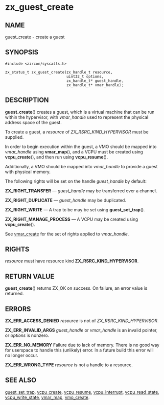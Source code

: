 # zx_guest_create

## NAME

<!-- Updated by scripts/update-docs-from-abigen, do not edit this section manually. -->

guest_create - create a guest

## SYNOPSIS

<!-- Updated by scripts/update-docs-from-abigen, do not edit this section manually. -->

```
#include <zircon/syscalls.h>

zx_status_t zx_guest_create(zx_handle_t resource,
                            uint32_t options,
                            zx_handle_t* guest_handle,
                            zx_handle_t* vmar_handle);
```

## DESCRIPTION

**guest_create**() creates a guest, which is a virtual machine that can be run
within the hypervisor, with *vmar_handle* used to represent the physical address
space of the guest.

To create a guest, a *resource* of *ZX_RSRC_KIND_HYPERVISOR* must be supplied.

In order to begin execution within the guest, a VMO should be mapped into
*vmar_handle* using **vmar_map**(), and a VCPU must be created using
**vcpu_create**(), and then run using **vcpu_resume**().

Additionally, a VMO should be mapped into *vmar_handle* to provide a guest with
physical memory.

The following rights will be set on the handle *guest_handle* by default:

**ZX_RIGHT_TRANSFER** &mdash; *guest_handle* may be transferred over a channel.

**ZX_RIGHT_DUPLICATE** &mdash; *guest_handle* may be duplicated.

**ZX_RIGHT_WRITE** &mdash; A trap to be may be set using **guest_set_trap**().

**ZX_RIGHT_MANAGE_PROCESS** &mdash; A VCPU may be created using **vcpu_create**().

See [vmar_create](vmar_create.md) for the set of rights applied to
*vmar_handle*.

## RIGHTS

<!-- Updated by scripts/update-docs-from-abigen, do not edit this section manually. -->

*resource* must have resource kind **ZX_RSRC_KIND_HYPERVISOR**.

## RETURN VALUE

**guest_create**() returns ZX_OK on success. On failure, an error value is
returned.

## ERRORS

**ZX_ERR_ACCESS_DENIED** *resource* is not of *ZX_RSRC_KIND_HYPERVISOR*.

**ZX_ERR_INVALID_ARGS** *guest_handle* or *vmar_handle* is an invalid pointer,
or *options* is nonzero.

**ZX_ERR_NO_MEMORY**  Failure due to lack of memory.
There is no good way for userspace to handle this (unlikely) error.
In a future build this error will no longer occur.

**ZX_ERR_WRONG_TYPE** *resource* is not a handle to a resource.

## SEE ALSO

[guest_set_trap](guest_set_trap.md),
[vcpu_create](vcpu_create.md),
[vcpu_resume](vcpu_resume.md),
[vcpu_interrupt](vcpu_interrupt.md),
[vcpu_read_state](vcpu_read_state.md),
[vcpu_write_state](vcpu_write_state.md),
[vmar_map](vmar_map.md),
[vmo_create](vmo_create.md).
